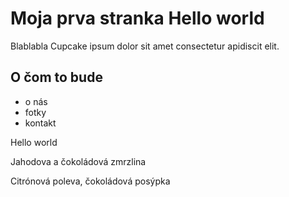 # Moja prva stranka Hello world
Blablabla Cupcake ipsum dolor sit amet consectetur apidiscit elit. 

## O čom to bude
- o nás
- fotky
- kontakt

Hello world

Jahodova a čokoládová zmrzlina

Citrónová poleva, čokoládová posýpka
